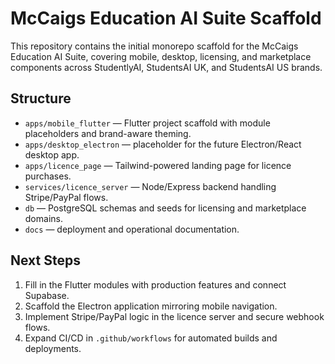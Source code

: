 # McCaigs Education AI Suite Scaffold

This repository contains the initial monorepo scaffold for the McCaigs Education
AI Suite, covering mobile, desktop, licensing, and marketplace components across
StudentlyAI, StudentsAI UK, and StudentsAI US brands.

## Structure

- `apps/mobile_flutter` — Flutter project scaffold with module placeholders and
  brand-aware theming.
- `apps/desktop_electron` — placeholder for the future Electron/React desktop app.
- `apps/licence_page` — Tailwind-powered landing page for licence purchases.
- `services/licence_server` — Node/Express backend handling Stripe/PayPal flows.
- `db` — PostgreSQL schemas and seeds for licensing and marketplace domains.
- `docs` — deployment and operational documentation.

## Next Steps

1. Fill in the Flutter modules with production features and connect Supabase.
2. Scaffold the Electron application mirroring mobile navigation.
3. Implement Stripe/PayPal logic in the licence server and secure webhook flows.
4. Expand CI/CD in `.github/workflows` for automated builds and deployments.

